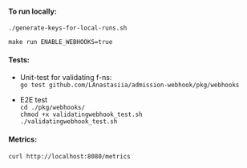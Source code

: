 #### To run locally:

`./generate-keys-for-local-runs.sh`

`make run ENABLE_WEBHOOKS=true`


#### Tests:
- Unit-test for validating f-ns:  
`go test github.com/LAnastasiia/admission-webhook/pkg/webhooks`

- E2E test  
`cd ./pkg/webhooks/`  
`chmod +x validatingwebhook_test.sh`  
`./validatingwebhook_test.sh`  


#### Metrics:
`curl http://localhost:8080/metrics`